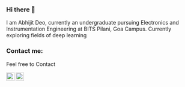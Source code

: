 ### Hi there 👋

I am Abhijit Deo, currently an undergraduate pursuing Electronics and Instrumentation Engineering at BITS Pilani, Goa Campus. Currently exploring fields of deep learning


### Contact me:

Feel free to Contact


[<img align="left" alt="Abhijit Deo | LinkedIn" width="22px" src="https://cdn.jsdelivr.net/npm/simple-icons@v3/icons/linkedin.svg" />][linkedin]
[<img align="left" alt="Abhijit Deo | Gmail" width="22px" src="https://cdn.jsdelivr.net/npm/simple-icons@v3/icons/gmail.svg" />][gmail]

<br />


[linkedin]: https://www.linkedin.com/in/abhijit-deo-b00870192/
[gmail]: mailto:f20190041@goa.bits-pilani.ac.in
<br>


